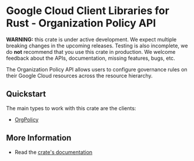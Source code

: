 # Google Cloud Client Libraries for Rust - Organization Policy API

<!-- Code generated by sidekick. DO NOT EDIT. -->

**WARNING:** this crate is under active development. We expect multiple breaking
changes in the upcoming releases. Testing is also incomplete, we do **not**
recommend that you use this crate in production. We welcome feedback about the
APIs, documentation, missing features, bugs, etc.

The Organization Policy API allows users to configure governance rules on
their Google Cloud resources across the resource hierarchy.

## Quickstart

The main types to work with this crate are the clients:

* [OrgPolicy](https://docs.rs/google-cloud-orgpolicy-v2/latest/google_cloud_orgpolicy_v2/client/struct.OrgPolicy.html)

## More Information

* Read the [crate's documentation](https://docs.rs/google-cloud-orgpolicy-v2/latest/google-cloud-orgpolicy-v2)
